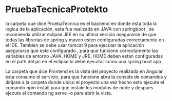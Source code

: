 # PruebaTecnicaProtekto
la carpeta que dice PruebaTecnica es el backend en donde esta toda la logica de la aplicación, esta fue realizada en JAVA con springboot , 
se recomienda utilizar eclipse JEE en su ultima versión asegurarse de que todas las librerias de spring y maven esten configuradas correctamente
en el IDE. 
Tambien se debe usar tomcat 9 para ejecutar la aplicación asegurarse que este configurado , para que funcione correctamente las variables de
entorno JAVA_HOME y JRE_HOME deben estan configuradas en el path del pc 
en el eclipse lo debe ejecutar como una spring boot app 


La carpeta que dice Frontend es la vista del proyecto realizada en Angular esta consume el servicio, para que funcione abra la 
consola de comandos y dirijase a la carpeta donde ubico el proyecto una vez hecho esto ejecute el comando npm install para que instale los
modulos de node y despues ejecute el comando ng serve -o para abrir la vista. 
